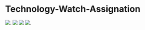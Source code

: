 # Technology-Watch-Assignation
![](https://img.shields.io/badge/--javaScript-yellow?logo=javaScript).
![](https://img.shields.io/badge/javaScript-yellow?logo=javaScript)
![](https://img.shields.io/badge/HTML-orange?logo=HTML5)
![](https://img.shields.io/badge/Bootstrap_vue-blueviolet?logo=Bootstrap).
